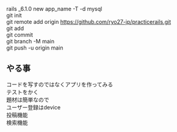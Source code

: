 rails _6.1.0 new app_name -T -d mysql  
git init  
git remote add origin https://github.com/ryo27-jp/practicerails.git  
git add  
git commit  
git branch -M main  
git push -u origin main  

## やる事  
コードを写すのではなくアプリを作ってみる  
テストをかく  
題材は簡単なので  
ユーザー登録はdevice  
投稿機能  
検索機能


